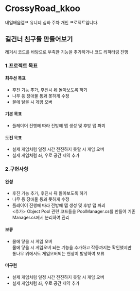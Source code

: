 # CrossyRoad_kkoo
내일배움캠프 유니티 심화 주차 개인 프로젝트입니다.

## 길건너 친구들 만들어보기
레거시 코드를 바탕으로 부족한 기능을 추가하거나 코드 리팩터링 진행

### 1.프로젝트 목표
#### 최우선 목표
- 후진 기능 추가, 후진시 뒤 돌아보도록 하기
- 나무 등 장애물 통과 못하게 수정
- 물에 닿을 시 게임 오버
#### 기본 목표
- 플레이어 진행에 따라 전방에 맵 생성 및 후방 맵 파괴
#### 도전 목표
- 실제 게임처럼 일정 시간 전진하지 못할 시 게임 오버
- 실제 게임처럼 좌, 우로 공간 제약 추가

### 2.구현사항
#### 완성
- 후진 기능 추가, 후진시 뒤 돌아보도록 하기
- 나무 등 장애물 통과 못하게 수정
- 플레이어 진행에 따라 전방에 맵 생성 및 후방 맵 파괴
<br/><추가> Object Pool 관련 코드들을 PoolManager.cs를 만들어 기존 Manager.cs에서 분리하여 관리
#### 보류
- 물에 닿을 시 게임 오버
<br/>물에 닿을 시 게임오버 되는 기능을 추가하고 작동까지는 확인했지만
<br/>통나무 위에서도 게임오버되는 현상이 발생하여 보류
#### 미구현
- 실제 게임처럼 일정 시간 전진하지 못할 시 게임 오버
- 실제 게임처럼 좌, 우로 공간 제약 추가
